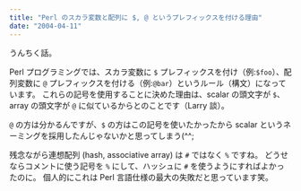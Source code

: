 ```yaml
---
title: "Perl のスカラ変数と配列に $, @ というプレフィックスを付ける理由"
date: "2004-04-11"
---
```


うんちく話。

Perl プログラミングでは、スカラ変数に `$` プレフィックスを付け（例:`$foo`）、配列変数に `@` プレフィックスを付ける（例:`@bar`）というルール（構文）になっています。
これらの記号を使用することに決めた理由は、scalar の頭文字が `$`、array の頭文字が `@` に似ているからとのことです（Larry 談）。

`@` の方は分かるんですが、`$` の方はこの記号を使いたかったから scalar というネーミングを採用したんじゃないかと思ってしまう(^^;

残念ながら連想配列 (hash, associative array) は `#` ではなく `%` ですね。
どうせならコメントに使う記号を `%` にして、ハッシュに `#` を使うようにすればよかったのに。
個人的にこれは Perl 言語仕様の最大の失敗だと思っています笑。

